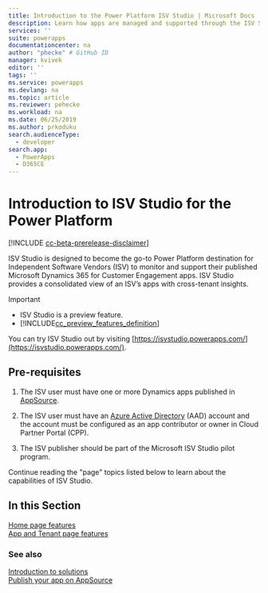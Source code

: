```yaml
---
title: Introduction to the Power Platform ISV Studio | Microsoft Docs
description: Learn how apps are managed and supported through the ISV Studio portal.
services: ''
suite: powerapps
documentationcenter: na
author: "phecke" # GitHub ID
manager: kvivek
editor: ''
tags: ''
ms.service: powerapps
ms.devlang: na
ms.topic: article
ms.reviewer: pehecke
ms.workload: na
ms.date: 06/25/2019
ms.author: prkoduku
search.audienceType: 
  - developer
search.app: 
  - PowerApps
  - D365CE
---
```


# Introduction to ISV Studio for the Power Platform

[!INCLUDE [cc-beta-prerelease-disclaimer](../../includes/cc-beta-prerelease-disclaimer.md)]

ISV Studio is designed to become the go-to Power Platform destination for
Independent Software Vendors (ISV) to monitor and support their published
Microsoft Dynamics 365 for Customer Engagement apps. ISV Studio provides a
consolidated view of an ISV’s apps with cross-tenant insights.

> [!IMPORTANT]
>
> - ISV Studio is a preview feature.
> - [!INCLUDE[cc_preview_features_definition](../../includes/cc-preview-features-definition.md)]

You can try ISV Studio out by visiting [https://isvstudio.powerapps.com/](https://isvstudio.powerapps.com/).

## Pre-requisites

1. The ISV user must have one or more Dynamics apps published in
    [AppSource](https://appsource.microsoft.com/).

2. The ISV user must have an [Azure Active Directory](https://azure.microsoft.com/services/active-directory/) (AAD)
    account and the account must be configured as an app contributor or owner in
    Cloud Partner Portal (CPP).

3. The ISV publisher should be part of the Microsoft ISV Studio pilot program.

Continue reading the "page" topics listed below to learn about the capabilities of ISV Studio.

## In this Section

[Home page features](isv-app-management-homepage.md)  
[App and Tenant page features](isv-app-management-other-pages.md)  

### See also

[Introduction to solutions](introduction-solutions.md)  
[Publish your app on AppSource](publish-app-appsource.md)
